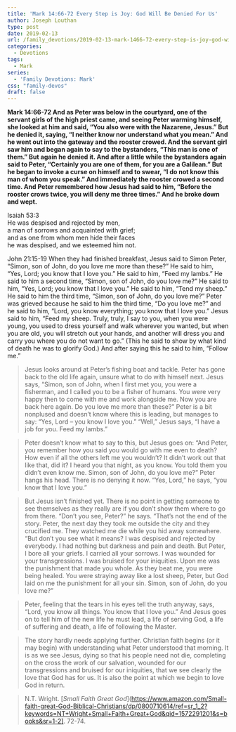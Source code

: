 ```yaml
---
title: 'Mark 14:66-72 Every Step is Joy: God Will Be Denied For Us'
author: Joseph Louthan
type: post
date: 2019-02-13
url: /family_devotions/2019-02-13-mark-1466-72-every-step-is-joy-god-will.md/
categories:
  - Devotions
tags:
  - Mark
series:
  - 'Family Devotions: Mark'
css: "family-devos"
draft: false
---
```


**Mark 14:66-72 And as Peter was below in the courtyard, one of the servant girls of the high priest came, and seeing Peter warming himself, she looked at him and said, “You also were with the Nazarene, Jesus.” But he denied it, saying, “I neither know nor understand what you mean.” And he went out into the gateway and the rooster crowed. And the servant girl saw him and began again to say to the bystanders, “This man is one of them.” But again he denied it. And after a little while the bystanders again said to Peter, “Certainly you are one of them, for you are a Galilean.” But he began to invoke a curse on himself and to swear, “I do not know this man of whom you speak.” And immediately the rooster crowed a second time. And Peter remembered how Jesus had said to him, “Before the rooster crows twice, you will deny me three times.” And he broke down and wept.**

Isaiah 53:3  
  He was despised and rejected by men,  
  a man of sorrows and acquainted with grief;  
  and as one from whom men hide their faces  
  he was despised, and we esteemed him not.  

John 21:15-19 When they had finished breakfast, Jesus said to Simon Peter, “Simon, son of John, do you love me more than these?” He said to him, “Yes, Lord; you know that I love you.” He said to him, “Feed my lambs.” He said to him a second time, “Simon, son of John, do you love me?” He said to him, “Yes, Lord; you know that I love you.” He said to him, “Tend my sheep.” He said to him the third time, “Simon, son of John, do you love me?” Peter was grieved because he said to him the third time, “Do you love me?” and he said to him, “Lord, you know everything; you know that I love you.” Jesus said to him, “Feed my sheep. Truly, truly, I say to you, when you were young, you used to dress yourself and walk wherever you wanted, but when you are old, you will stretch out your hands, and another will dress you and carry you where you do not want to go.” (This he said to show by what kind of death he was to glorify God.) And after saying this he said to him, “Follow me.”

>Jesus looks around at Peter’s fishing boat and tackle. Peter has gone back to the old life again, unsure what to do with himself next. Jesus says, “Simon, son of John, when I first met you, you were a fisherman, and I called you to be a fisher of humans. You were very happy then to come with me and work alongside me. Now you are back here again. Do you love me more than these?” Peter is a bit nonplused and doesn’t know where this is leading, but manages to say: “Yes, Lord – you know I love you.” “Well,” Jesus says, “I have a job for you. Feed my lambs.” 

>Peter doesn’t know what to say to this, but Jesus goes on: “And Peter, you remember how you said you would go with me even to death? How even if all the others left me you wouldn’t? It didn’t work out that like that, did it? I heard you that night, as you know. You told them you didn’t even know me. Simon, son of John, do you love me?” Peter hangs his head. There is no denying it now. “Yes, Lord,” he says, “you know that I love you.” 

>But Jesus isn’t finished yet. There is no point in getting someone to see themselves as they really are if you don’t show them where to go from there. “Don’t you see, Peter?” he says. “That’s not the end of the story. Peter, the next day they took me outside the city and they crucified me. They watched me die while you hid away somewhere. “But don’t you see what it means? I was despised and rejected by everybody. I had nothing but darkness and pain and death. But Peter, I bore all your griefs. I carried all your sorrows. I was wounded for your transgressions. I was bruised for your iniquities. Upon me was the punishment that made you whole. As they beat me, you were being healed. You were straying away like a lost sheep, Peter, but God laid on me the punishment for all your sin. Simon, son of John, do you love me?” 

>Peter, feeling that the tears in his eyes tell the truth anyway, says, “Lord, you know all things. You know that I love you.” And Jesus goes on to tell him of the new life he must lead, a life of serving God, a life of suffering and death, a life of following the Master. 

>The story hardly needs applying further. Christian faith begins (or it may begin) with understanding what Peter understood that morning. It is as we see Jesus, dying so that his people need not die, completing on the cross the work of our salvation, wounded for our transgressions and bruised for our iniquities, that we see clearly the love that God has for us. It is also the point at which we begin to love God in return. 

> N.T. Wright. [*Small Faith Great God*](https://www.amazon.com/Small-faith-great-God-Biblical-Christians/dp/0800710614/ref=sr_1_2?keywords=NT+Wright+Small+Faith+Great+God&qid=1572291201&s=books&sr=1-2]. 72-74.